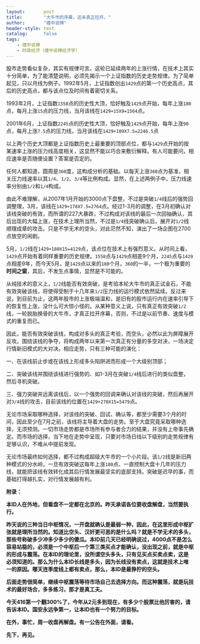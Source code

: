 ```yaml
---
layout:       post
title:        "大牛市的序幕，还未真正拉开。"
author:       "缠中说禅"
header-style: text
catalog:      false
tags:
    - 缠中说禅
    - 时政经济（缠中说禅经济学）
---
```


股市走势看似复杂，其实有规律可言。这轮已延续两年的上涨行情，在技术上其实十分简单，为了能清楚说明，必须先揭示一个上证指数的历史走势规律。为了简单起见，只以月线为例子。1992年5月，上证指数创出`1429`点的第一个历史高点，其后的历史高点，都与该点位及时间有着密切关系。



1993年2月，上证指数`1558`点的历史性大顶，恰好触及`1429`点开始，每年上涨`180`点，每月上涨`15`点的压力线，当月该线在`1429+15X9=1564`点。



2001年6月，上证指数`2245`点的历史性大顶，恰好触及`1429`点开始，每年上涨`90`点，每月上涨`7.5`点的压力线，当月该线在`1429+109X7.5=2246.5`点



以上两个历史大顶都是上证指数历史上最重要的顶部点位，都与`1429`点开始的按某速率上涨的压力线高度相关，这显然不能以巧合来敷衍解释。有人可能要问，相应速率是否随便设置？答案是否定的。



任何人都知道，圆周是`360`度，这构成分析的基础。以每天上涨`360`点为基准，相关压力线速率以其`1/4`、`1/2`、`3/4`等比例构成。显然，在上述两例子中，压力线速率分别由`1/2`和`1/4`构成。



由此不难理解，从2007年1月开始的3000点下盘整，不过是突破`1/4`线后的强势回调整理，3月，该线在`1429+178X7.5=2764`点。经过1-3月的调整，在3月初确认对该线突破的有效，而所谓的227大暴跌，不过构成对该线的最后一次回抽确认，其后出现的大幅上涨，在技术上理所当然，不过是`1/4`线突破确认后，展开对`1/2`线顺理成章的攻击。只是不学无术的空头，对此茫然不知，演出了一场企图在2700点放空的闹剧。



5月，`1/2`线在`1429+180X15=4129`点，该点位在技术上有强烈意义。从时间上看，`1429`点开始有着同样重要的历史规律。`1558`点与`1429`点相差9个月，`2245`点与`1429`点相差9年，而今天5月，是`1429`点以来的`180`个月，`360`的一半，一个极为重要的**时间之窗**，其后，不发生点事情，显然是不可能的。



从纯技术的意义上，`1/2`线能否有效突破，是考验本轮大牛市的真正试金石，不能有效突破该线，将使得受制于十几年来`1/2`压力线的运行模式依然延续。反过来说，到目前为止，这两年股市的上涨极端温和，是旧有的股市运行内在速率引导下的恢复性上涨，没什么可大惊小怪的。从某种意义上说，只有真正有效突破`1/2`线，一轮脱胎换骨的大牛市，才真正拉开序幕，否则，不过是以前节奏、速度与模式的重复而已。



因此，能否有效突破该线，构成对多头的真正考验，而空头，必然以此为屏障展开反攻。围绕该线的争夺，将构成两年以来第一次真正有分量的多空对决，一场决定行情新旧模式的大对决。相应走势，只有三种可能的演化：



一、在该线前止步或在该线上形成多头陷阱进而形成一个大级别顶部；



二、突破该线并围绕该线进行强势的、如1-3月在突破`1/4`线后进行的类似盘整，然后寻机突破。



三、强力突破并远离该线后，以一个强势的回调来确认对该线的突破，然后再展开对`3/4`线的攻击，目前该线的位置在`1429+270X15=5479`点。



无论市场采取哪种选择，对该线的突破、回试、确认等，都至少需要3个月的时间，因此至少在7月之前，该线将主导着大盘的走势。至于大盘究竟采取哪种选择，无须预测。一切市场走势都是市场所有参与者合力的结果，并没有上帝事先确定。而市场的选择，当下地在走势中呈现，只要对市场日线以下级别的走势规律有足够认识，不难从中提前发现。



无论市场最终如何选择，都不过构成超级大牛市的一个小片段。该`1/2`线是新旧两种模式的分水岭，一旦有效突破这每年上涨`180`点、一直控制大盘十几年的压力线，就能把该线有效转化成其后行情发展最坚实的底部支持。突破是迟早的事，而基础打得越扎实，对行情发展越有利。



**附录：**



**本ID人在外地，但看盘不一定都在北京的。昨天承诺各位要收盘解盘，当然要执行。**



**昨天说的三种当日中枢情况，一开盘就确认是最弱一种，因此，在这里形成中枢扩张就是理所当然的。知道比空头、汉奸更可恶的是什么吗？就是不学无术的多头，那些号称破多少冲多少多少的傻瓜。本ID前几天已经明确说过，4000点不是怎么容易站稳的，必须是一个中枢后一个第三类买点才能确认，没出现之前，就是中枢的形成与震荡。在本ID的理论里，没所谓空头多头，只有见买点买卖点卖，这是必须知道的。那么为什么本ID长线是多头，因为长线没有卖点，这就是技术上唯一的原因。哪天连季度线上都有卖点，那么，本ID是最狰狞的空头。**



**后面走势很简单，继续中枢震荡等待市场自己去选择方向。而这种震荡，就是玩技术的最好场合，多多练习，那才是真工夫。**



**今天416第一个翻300%了，今年从2元多到现在，有多少个股票比他厉害的，请告诉本ID。国安永远争第一，让本ID也有一个努力的目标。**



**在外，事忙，周一收盘再解盘。有一公告在外面，请看。**



**先下，再见。**
